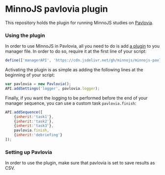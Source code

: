 # MinnoJS pavlovia plugin

This repository holds the plugin for running MinnoJS studies on [Pavlovia](https://pavlovia.org/).

### Using the plugin
In order to use MinnoJS in Pavlovia, all you need to do is add [a plugin](https://cdn.jsdelivr.net/gh/minnojs/minnojs-pavlovia/minnojs.pavlovia.plugin.min.js) to you manager file.
In order to do so, require it at the first line of your script:

```js
define(['managerAPI', 'https://cdn.jsdelivr.net/gh/minnojs/minnojs-pavlovia/minnojs.pavlovia.plugin.min.js'], function(Manager, Pavlovia){
```

Activating the plugin is as simple as adding the following lines at the beginning of your script:

```js
var pavlovia = new Pavlovia();
API.addSettings('logger', pavlovia.logger);
```

Finally, if you want the logging to be performed before the end of your manager sequence, 
you can use a custom task `pavlovia.finish`:

```js
API.addSequence([
    {inherit:'task1'},
    {inherit:'task2'},
    {inherit:'task3'},
    pavlovia.finish,
    {inherit:'debriefing'}
]);
```

### Setting up Pavlovia
In order to use the plugin, make sure that pavlovia is set to save results as CSV.
